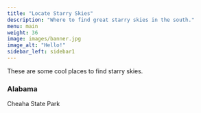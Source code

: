 ```yaml
---
title: "Locate Starry Skies"
description: "Where to find great starry skies in the south."
menu: main
weight: 36
image: images/banner.jpg
image_alt: "Hello!"
sidebar_left: sidebar1
---
```

These are some cool places to find starry skies.

### Alabama
Cheaha State Park
